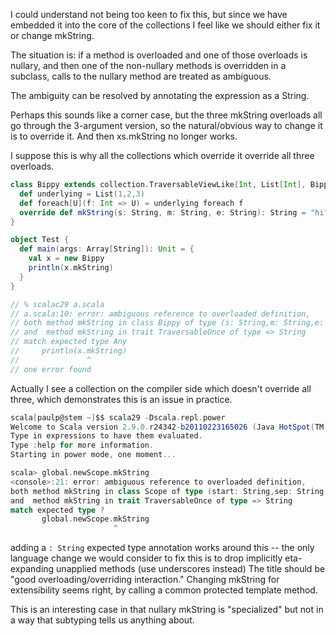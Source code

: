 I could understand not being too keen to fix this, but since we have embedded it into the core of the collections I feel like we should either fix it or change mkString.

The situation is: if a method is overloaded and one of those overloads is nullary, and then one of the non-nullary methods is overridden in a subclass, calls to the nullary method are treated as ambiguous.

The ambiguity can be resolved by annotating the expression as a String.

Perhaps this sounds like a corner case, but the three mkString overloads all go through the 3-argument version, so the natural/obvious way to change it is to override it.  And then xs.mkString no longer works.

I suppose this is why all the collections which override it override all three overloads.

```scala
class Bippy extends collection.TraversableViewLike[Int, List[Int], Bippy] with collection.TraversableView[Int, List[Int]] {
  def underlying = List(1,2,3)
  def foreach[U](f: Int => U) = underlying foreach f
  override def mkString(s: String, m: String, e: String): String = "hi"
}

object Test {
  def main(args: Array[String]): Unit = {
    val x = new Bippy
    println(x.mkString)
  }
}

// % scalac29 a.scala 
// a.scala:10: error: ambiguous reference to overloaded definition,
// both method mkString in class Bippy of type (s: String,m: String,e: String)String
// and  method mkString in trait TraversableOnce of type => String
// match expected type Any
//     println(x.mkString)
//               ^
// one error found
```

Actually I see a collection on the compiler side which doesn't override all three, which demonstrates this is an issue in practice.
```scala
scala[paulp@stem ~]$$ scala29 -Dscala.repl.power
Welcome to Scala version 2.9.0.r24342-b20110223165026 (Java HotSpot(TM) 64-Bit Server VM, Java 1.6.0_22).
Type in expressions to have them evaluated.
Type :help for more information.
Starting in power mode, one moment...

scala> global.newScope.mkString
<console>:21: error: ambiguous reference to overloaded definition,
both method mkString in class Scope of type (start: String,sep: String,end: String)String
and  method mkString in trait TraversableOnce of type => String
match expected type ?
       global.newScope.mkString
                       ^
```
adding a `: String` expected type annotation works around this -- the only language change we would consider to fix this is to drop implicitly eta-expanding unapplied methods (use underscores instead)
The title should be "good overloading/overriding interaction."  Changing mkString for extensibility seems right, by calling a common protected template method.

This is an interesting case in that nullary mkString is "specialized" but not in a way that subtyping tells us anything about.
